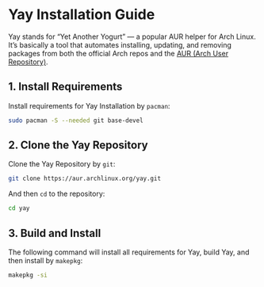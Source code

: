 # Yay Installation Guide

Yay stands for “Yet Another Yogurt” — a popular AUR helper for Arch Linux. It’s basically a tool that automates installing, updating, and removing packages from both the official Arch repos and the [AUR (Arch User Repository)](https://aur.archlinux.org/).

## 1. Install Requirements

Install requirements for Yay Installation by `pacman`:

```bash
sudo pacman -S --needed git base-devel
```

## 2. Clone the Yay Repository

Clone the Yay Repository by `git`:

```bash
git clone https://aur.archlinux.org/yay.git
```

And then `cd` to the repository:

```bash
cd yay
```

## 3. Build and Install

The following command will install all requirements for Yay, build Yay, and then install by `makepkg`:

```bash
makepkg -si
```
